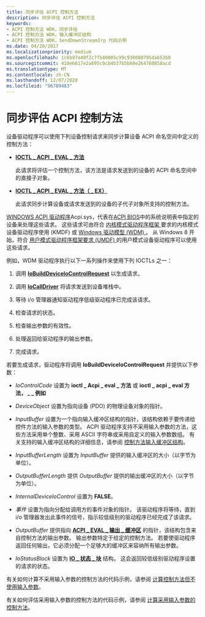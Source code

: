 ```yaml
---
title: 同步评估 ACPI 控制方法
description: 同步评估 ACPI 控制方法
keywords:
- ACPI 控制方法 WDK，同步评估
- ACPI 控制方法 WDK，输入缓冲区结构
- ACPI 控制方法 WDK，SendDownStreamIrp 代码示例
ms.date: 04/20/2017
ms.localizationpriority: medium
ms.openlocfilehash: 1c6b97a48f2c7fb49805c99c930088795dab53b0
ms.sourcegitcommit: 418e6617e2a695c9cb4b37b5b60e264760858acd
ms.translationtype: MT
ms.contentlocale: zh-CN
ms.lasthandoff: 12/07/2020
ms.locfileid: "96789483"
---
```

# <a name="evaluating-acpi-control-methods-synchronously"></a>同步评估 ACPI 控制方法


设备驱动程序可以使用下列设备控制请求来同步计算设备 ACPI 命名空间中定义的控制方法：

-   [**IOCTL \_ ACPI \_ EVAL \_ 方法**](/windows-hardware/drivers/ddi/acpiioct/ni-acpiioct-ioctl_acpi_eval_method)

    此请求将评估一个控制方法，该方法是请求发送到的设备的 ACPI 命名空间中的直接子对象。

-   [**IOCTL \_ ACPI \_ EVAL \_ 方法（ \_ EX）**](/windows-hardware/drivers/ddi/acpiioct/ni-acpiioct-ioctl_acpi_eval_method_ex)

    此请求同步计算设备或请求发送到的设备的子代子对象所支持的控制方法。

[WINDOWS ACPI 驱动程序](../kernel/acpi-driver.md)Acpi.sys，代表在[ACPI BIOS](../kernel/acpi-bios.md)中的系统说明表中指定的设备来处理这些请求。 这些请求可由符合 [内核模式驱动程序框架 ](../wdf/index.md) 要求的内核模式设备驱动程序使用 (KMDF) 或 [Windows 驱动模型 (WDM) ](../kernel/introduction-to-wdm.md)。 从 Windows 8 开始，符合 [用户模式驱动程序框架要求 (UMDF) ](../wdf/overview-of-the-umdf.md) 的用户模式设备驱动程序可以使用这些请求。

例如，WDM 驱动程序执行以下一系列操作来使用下列 IOCTLs 之一：

1.  调用 [**IoBuildDeviceIoControlRequest**](/windows-hardware/drivers/ddi/wdm/nf-wdm-iobuilddeviceiocontrolrequest) 以生成请求。

2.  调用 [**IoCallDriver**](/windows-hardware/drivers/ddi/wdm/nf-wdm-iocalldriver) 将请求发送到设备堆栈中。

3.  等待 i/o 管理器通知驱动程序低级驱动程序已完成该请求。

4.  检查请求的状态。

5.  检查输出参数的有效性。

6.  处理返回给驱动程序的输出参数。

7.  完成请求。

若要生成请求，驱动程序将调用 **IoBuildDeviceIoControlRequest** 并提供以下参数：

-   *IoControlCode* 设置为 **ioctl \_ Acpi \_ eval \_ 方法** 或 **ioctl \_ acpi \_ eval 方法， \_ \_ 例如**

-   *DeviceObject* 设置为指向设备 (PDO) 的物理设备对象的指针。

-   *InputBuffer* 设置为一个指向输入缓冲区结构的指针，该结构依赖于要传递给控件方法的输入参数的类型。 ACPI 驱动程序支持不采用输入参数的方法，这些方法采用单个整数、采用 ASCII 字符串或采用自定义的输入参数数组。 有关支持的输入缓冲区结构的详细信息，请参阅 [控制方法输入缓冲区结构](control-method-input-buffer-structures.md)。

-   *InputBufferLength* 设置为 *InputBuffer* 提供的输入缓冲区的大小（以字节为单位）。

-   *OutputBufferLength* 提供 *OutputBuffer* 提供的输出缓冲区的大小（以字节为单位）。

-   *InternalDeviceIoControl* 设置为 **FALSE**。

-   *事件* 设置为指向分配给调用方的事件对象的指针。 该驱动程序将等待，直到 i/o 管理器发出此事件的信号，指示较低级别的驱动程序已经完成了该请求。

-   *OutputBuffer* 提供指向 [**ACPI \_ EVAL \_ 输出 \_ 缓冲区**](/windows-hardware/drivers/ddi/acpiioct/ns-acpiioct-_acpi_eval_output_buffer_v1) 的指针，该结构包含来自控制方法的输出参数。 输出参数特定于给定的控制方法。 若要使驱动程序返回任何输出，它必须分配一个足够大的缓冲区来容纳所有输出参数。

-   *IoStatusBlock* 设置为 [**IO \_ 状态 \_ 块**](/windows-hardware/drivers/ddi/wdm/ns-wdm-_io_status_block) 结构。 这会返回较低级别驱动程序设置的请求的状态。

有关如何计算不采用输入参数的控制方法的代码示例，请参阅 [计算控制方法但不使用输入参数](evaluating-a-control-method-without-input-arguments.md)。

有关如何评估采用输入参数的控制方法的代码示例，请参阅 [计算采用输入参数的控制方法](evaluating-a-control-method-that-takes-input-arguments.md)。
